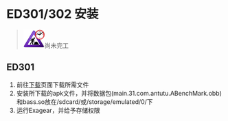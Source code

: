 # ED301/302 安装

> ![](../ConstructionClock.png)尚未完工

## ED301

1. 前往[下载](../download_all.md)页面下载所需文件
2. 安装所下载的apk文件，并将数据包(main.31.com.antutu.ABenchMark.obb)和bass.so放在/sdcard/或/storage/emulated/0/下
3. 运行Exagear，并给予存储权限